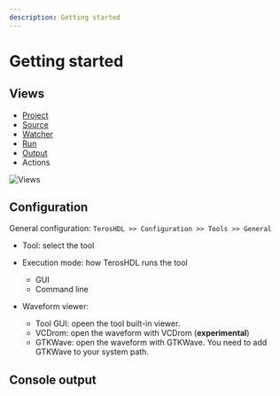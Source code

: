 ```yaml
---
description: Getting started
---
```


# Getting started

## Views

- [Project](02-project.md)
- [Source](03-source.md)
- [Watcher](04-watcher.md)
- [Run](05-run.md)
- [Output](06-output.md)
- Actions

![Views](/img/tool_manager/general.png)


## Configuration

General configuration: ``TerosHDL >> Configuration >> Tools >> General``

- Tool: select the tool

- Execution mode: how TerosHDL runs the tool
    - GUI
    - Command line

- Waveform viewer:
    - Tool GUI: opeen the tool built-in viewer.
    - VCDrom: open the waveform with VCDrom (**experimental**)
    - GTKWave: open the waveform with GTKWave. You need to add GTKWave to your system path.

## Console output

